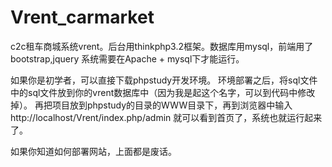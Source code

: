 # Vrent_carmarket
c2c租车商城系统vrent。后台用thinkphp3.2框架。数据库用mysql，前端用了bootstrap,jquery
系统需要在Apache + mysql下才能运行。

如果你是初学者，可以直接下载phpstudy开发环境。
环境部署之后，将sql文件中的sql文件放到你的vrent数据库中（因为我是起这个名字，可以到代码中修改掉）。
再把项目放到phpstudy的目录的WWW目录下，再到浏览器中输入http://localhost/Vrent/index.php/admin 就可以看到首页了，系统也就运行起来了。

如果你知道如何部署网站，上面都是废话。
